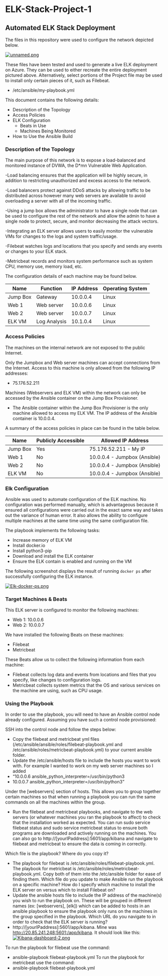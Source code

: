 # ELK-Stack-Project-1
## Automated ELK Stack Deployment

The files in this repository were used to configure the network depicted below.

[![unnamed.png](https://i.postimg.cc/J7sm12PW/unnamed.png)](https://postimg.cc/dDcg6nbW)


These files have been tested and used to generate a live ELK deployment on Azure. They can be used to either recreate the entire deployment pictured above. Alternatively, select portions of the Project file may be used to install only certain pieces of it, such as Filebeat.

  - /etc/ansible/my-playbook.yml

This document contains the following details:
- Description of the Topology
- Access Policies
- ELK Configuration
  - Beats in Use
  - Machines Being Monitored
- How to Use the Ansible Build


### Description of the Topology

The main purpose of this network is to expose a load-balanced and monitored instance of DVWA, the D*mn Vulnerable Web Application.

-Load balancing ensures that the application will be highly secure, in addition to restricting unauthorized and excess access to the network.

-Load balancers protect against DDoS attacks by allowing traffic to be distributed across however many web servers are available to avoid overloading a server with all of the incoming traffic. 

-Using a jump box allows the administrator to have a single node that can be used to configure the rest of the network and allow the admin to have a single node to protect, secure, and monitor decreasing the attack vectors. 

-Integrating an ELK server allows users to easily monitor the vulnerable VMs for changes to the logs and system traffic/usage.

-Filebeat watches logs and locations that you specify and sends any events or changes to your ELK stack. 

-Metricbeat records and monitors system performance such as system CPU, memory use, memory load, etc. 

The configuration details of each machine may be found below.

| Name     	| Function     	| IP Address 	| Operating System 
|----------	|--------------	|------------	|------------------	|
| Jump Box 	| Gateway      	| 10.0.0.4   	| Linux            	|
| Web 1    	| Web server   	| 10.0.0.6   	| Linux            	|
| Web 2    	| Web server   	| 10.0.0.7   	| Linux            	|
| ELK VM   	| Log Analysis 	| 10.1.0.4   	| Linux            	|



### Access Policies

The machines on the internal network are not exposed to the public Internet. 

Only the Jumpbox and Web server machines can accept connections from the Internet. Access to this machine is only allowed from the following IP addresses: 
- 75.176.52.211

Machines (Webservers and ELK VM) within the network can only be accessed by the Ansible container on the Jump Box Provisioner.
- The Ansible container within the Jump Box Provisioner is the only machine allowed to access my ELK VM. The IP address of the Ansible container is 10.0.0.4. 

A summary of the access policies in place can be found in the table below.

| Name     	|  Publicly Accessible 	| Allowed IP Address           	            |
|----------	|----------------------	|------------------------------	            |
| Jump Box 	| Yes                  	| 75.176.52.211 - My IP        	            |
| Web 1    	| No                   	| 10.0.0.4 - Jumpbox (Ansible) 	|
| Web 2    	| No                   	| 10.0.0.4 - Jumpbox (Ansible) 	|
| ELK VM   	| No                   	| 10.0.0.4 - Jumpbox (Ansible) 	|


### Elk Configuration

Ansible was used to automate configuration of the ELK machine. No configuration was performed manually, which is advantageous because it ensured all configurations were carried out in the exact same way and takes out the variance of human error. It also allows the ability to configure multiple machines at the same time using the same configuration file. 

The playbook implements the following tasks:
- Increase memory of ELK VM
- Install docker.io
- Install python3-pip
- Download and install the ELK container
- Ensure the ELK contain is enabled and running on the VM

The following screenshot displays the result of running `docker ps` after successfully configuring the ELK instance.

[![Elk-docker-ps.png](https://i.postimg.cc/856SbFFz/Elk-docker-ps.png)](https://postimg.cc/mzBJLgNv)

### Target Machines & Beats
This ELK server is configured to monitor the following machines:
- Web 1: 10.0.0.6
- Web 2: 10.0.0.7

We have installed the following Beats on these machines:
- Filebeat
- Metricbeat

These Beats allow us to collect the following information from each machine:
- Filebeat collects log data and events from locations and files that you specify, like changes to configuration logs. 
- Metricbeat collects system metrics that the OS and various services on the machine are using, such as CPU usage. 

### Using the Playbook
In order to use the playbook, you will need to have an Ansible control node already configured. Assuming you have such a control node provisioned: 

SSH into the control node and follow the steps below:
- Copy the filebeat and metricbeat yml files (/etc/ansible/ansible/roles/filebeat-playbook.yml and /etc/ansible/roles/metricbeat-playbook.yml) to your current ansible folder. 
- Update the /etc/ansible/hosts file to include the hosts you want to work with. For example I wanted to work on my web server machines so I added  
 - “10.0.0.6 ansible_python_interpreter=/usr/bin/python3
 - 10.0.0.7 ansible_python_interpreter=/usr/bin/python3”

Under the [webservers] section of hosts. This allows you to group together certain machines so that when running a playbook you can run the same commands on all the machines within the group. 

- Run the filebeat and metricbeat playbooks, and navigate to the web servers (or whatever machines you ran the playbook to affect) to check that the installation worked as expected. You can run sudo service filebeat status and sudo service metricbeat status to ensure both programs are downloaded and actively running on the machines. 
You can also go to http://[yourIPaddress]:5601/app/kibana and navigate to filebeat and metricbeat to ensure the data is coming in correctly. 

Which file is the playbook? Where do you copy it?
- The playbook for filebeat is /etc/ansible/roles/filebeat-playbook.yml. The playbook for metricbeat is /etc/ansible/roles/metricbeat-playbook.yml. Copy both of them into the /etc/ansible folder for ease of finding them. 
Which file do you update to make Ansible run the playbook on a specific machine? How do I specify which machine to install the ELK server on versus which to install Filebeat on?
- Update the ansible hosts file to include the IP address of the machine(s) you wish to run the playbook on. These will be grouped in different names (ex: [webservers], [elk]) which can be added to hosts in an ansible playbook to ensure the playbook only runs on the machines in the group specified in the playbook. 
Which URL do you navigate to in order to check that the ELK server is running?
- http://[yourIPaddress]:5601/app/kibana. Mine was http://20.85.241.248:5601:/app/kibana. It should look like this:
[![Kibana-dashboard-2.png](https://i.postimg.cc/28p4Ggtk/Kibana-dashboard-2.png)](https://postimg.cc/jCXwd3Km)


To run the playbook for filebeat use the command: 
- ansible-playbook filebeat-playbook.yml
To run the playbook for metricbeat use the command: 
- ansible-playbook filebeat-playbook.yml

